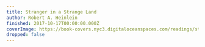 ```yaml
---
title: Stranger in a Strange Land
author: Robert A. Heinlein
finished: 2017-10-17T00:00:00.000Z
coverImage: https://book-covers.nyc3.digitaloceanspaces.com/readings/stranger-in-a-strange-land-01.jpg
dropped: false
---
```


